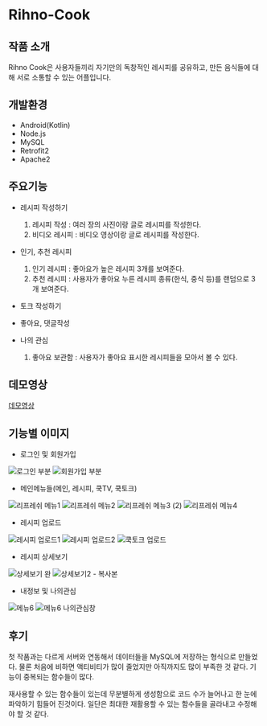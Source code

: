 # Rihno-Cook

## 작품 소개
Rihno Cook은 사용자들끼리 자기만의 독창적인 레시피를 공유하고, 만든 음식들에 대해 서로 소통할 수 있는 어플입니다.

## 개발환경
* Android(Kotlin)
* Node.js
* MySQL
* Retrofit2
* Apache2

## 주요기능
* 레시피 작성하기
  1. 레시피 작성 : 여러 장의 사진이랑 글로 레시피를 작성한다.
  1. 비디오 레시피 : 비디오 영상이랑 글로 레시피를 작성한다.

* 인기, 추천 레시피
  1. 인기 레시피 : 좋아요가 높은 레시피 3개를 보여준다.
  1. 추천 레시피 : 사용자가 좋아요 누른 레시피 종류(한식, 중식 등)를 랜덤으로 3개 보여준다.
* 토크 작성하기
* 좋아요, 댓글작성
* 나의 관심
  1. 좋아요 보관함 : 사용자가 좋아요 표시한 레시피들을 모아서 볼 수 있다.

## 데모영상
[데모영상](https://drive.google.com/file/d/1vO-suTNcBleavfgPvTFw7jFkVduZwjz0/view?usp=sharing)

## 기능별 이미지
* 로그인 및 회원가입

![로그인 부분](https://user-images.githubusercontent.com/58352779/77731786-ee85f700-7046-11ea-8338-81375d3f6917.PNG)
![회원가입 부분](https://user-images.githubusercontent.com/58352779/77731790-efb72400-7046-11ea-820f-98558d6b19ef.PNG)

* 메인메뉴들(메인, 레시피, 쿡TV, 쿡토크)

![리프레쉬 메뉴1](https://user-images.githubusercontent.com/58352779/77731328-0a3ccd80-7046-11ea-855b-62593e91a9fa.png)
![리프레쉬 메뉴2](https://user-images.githubusercontent.com/58352779/77731380-26d90580-7046-11ea-913f-280858a456ba.png)
![리프레쉬 메뉴3 (2)](https://user-images.githubusercontent.com/58352779/77731336-0d37be00-7046-11ea-9be8-132e54525e9d.png)
![리프레쉬 메뉴4](https://user-images.githubusercontent.com/58352779/77731338-0d37be00-7046-11ea-8c87-d20a20c87d3d.png)

* 레시피 업로드

![레시피 업로드1](https://user-images.githubusercontent.com/58352779/77642898-bd072000-6fa1-11ea-9345-840fcb2a9d07.PNG) 
![레시피 업로드2](https://user-images.githubusercontent.com/58352779/77643353-8bdb1f80-6fa2-11ea-9143-a976a32fe068.PNG)
![쿡토크 업로드](https://user-images.githubusercontent.com/58352779/77731870-1bd2a500-7047-11ea-873c-80585aec3e13.PNG)

* 레시피 상세보기

![상세보기 완](https://user-images.githubusercontent.com/58352779/77732132-93a0cf80-7047-11ea-9c89-acdfe4f62306.PNG)
![상세보기2 - 복사본](https://user-images.githubusercontent.com/58352779/77732135-94d1fc80-7047-11ea-883f-0291a2878613.PNG)

* 내정보 및 나의관심

![메뉴6](https://user-images.githubusercontent.com/58352779/77732209-b59a5200-7047-11ea-9057-8d8ce64bd5d6.PNG)
![메뉴6 나의관심창](https://user-images.githubusercontent.com/58352779/77732214-b6cb7f00-7047-11ea-8556-7e10c4034467.PNG)

## 후기
첫 작품과는 다르게 서버와 연동해서 데이터들을 MySQL에 저장하는 형식으로 만들었다. 물론 처음에 비하면 액티비티가 많이 줄었지만 아직까지도 많이 부족한 것 같다. 기능이 중복되는 함수들이 많다. 

재사용할 수 있는 함수들이 있는데 무분별하게 생성함으로 코드 수가 늘어나고 한 눈에 파악하기 힘들어 진것이다. 일단은 최대한 재활용할 수 있는 함수들을 골라내고 수정해야 할 것 같다.
